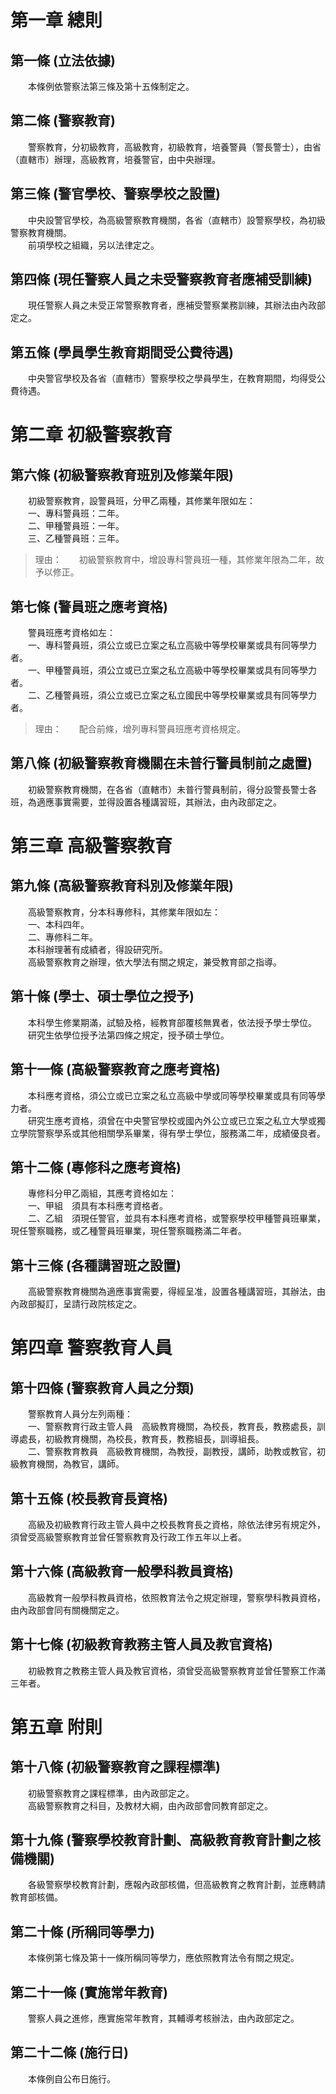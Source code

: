 第一章  總則
============
第一條 (立法依據)
-----------------
　　本條例依警察法第三條及第十五條制定之。  


第二條 (警察教育)
-----------------
　　警察教育，分初級教育，高級教育，初級教育，培養警員（警長警士），由省（直轄市）辦理，高級教育，培養警官，由中央辦理。  


第三條 (警官學校、警察學校之設置)
---------------------------------
　　中央設警官學校，為高級警察教育機關，各省（直轄市）設警察學校，為初級警察教育機關。  
　　前項學校之組織，另以法律定之。  


第四條 (現任警察人員之未受警察教育者應補受訓練)
-----------------------------------------------
　　現任警察人員之未受正常警察教育者，應補受警察業務訓練，其辦法由內政部定之。  


第五條 (學員學生教育期間受公費待遇)
-----------------------------------
　　中央警官學校及各省（直轄市）警察學校之學員學生，在教育期間，均得受公費待遇。  


第二章  初級警察教育
====================
第六條 (初級警察教育班別及修業年限)
-----------------------------------
　　初級警察教育，設警員班，分甲乙兩種，其修業年限如左：  
　　一、專科警員班：二年。  
　　二、甲種警員班：一年。  
　　三、乙種警員班：三年。  
> 理由：　　初級警察教育中，增設專科警員班一種，其修業年限為二年，故予以修正。



第七條 (警員班之應考資格)
-------------------------
　　警員班應考資格如左：  
　　一、專科警員班，須公立或已立案之私立高級中等學校畢業或具有同等學力者。  
　　一、甲種警員班，須公立或已立案之私立高級中等學校畢業或具有同等學力者。  
　　二、乙種警員班，須公立或已立案之私立國民中等學校畢業或具有同等學力者。  
> 理由：　　配合前條，增列專科警員班應考資格規定。



第八條 (初級警察教育機關在未普行警員制前之處置)
-----------------------------------------------
　　初級警察教育機關，在各省（直轄市）未普行警員制前，得分設警長警士各班，為適應事實需要，並得設置各種講習班，其辦法，由內政部定之。  


第三章  高級警察教育
====================
第九條 (高級警察教育科別及修業年限)
-----------------------------------
　　高級警察教育，分本科專修科，其修業年限如左：  
　　一、本科四年。  
　　二、專修科二年。  
　　本科辦理著有成績者，得設研究所。  
　　高級警察教育之辦理，依大學法有關之規定，兼受教育部之指導。  


第十條 (學士、碩士學位之授予)
-----------------------------
　　本科學生修業期滿，試驗及格，經教育部覆核無異者，依法授予學士學位。  
　　研究生依學位授予法第四條之規定，授予碩士學位。  


第十一條 (高級警察教育之應考資格)
---------------------------------
　　本科應考資格，須公立或已立案之私立高級中學或同等學校畢業或具有同等學力者。  
　　研究生應考資格，須曾在中央警官學校或國內外公立或已立案之私立大學或獨立學院警察學系或其他相關學系畢業，得有學士學位，服務滿二年，成績優良者。  


第十二條 (專修科之應考資格)
---------------------------
　　專修科分甲乙兩組，其應考資格如左：  
　　一、甲組　須具有本科應考資格者。  
　　二、乙組　須現任警官，並具有本科應考資格，或警察學校甲種警員班畢業，現任警察職務，或乙種警員班畢業，現任警察職務滿二年者。  


第十三條 (各種講習班之設置)
---------------------------
　　高級警察教育機關為適應事實需要，得經呈准，設置各種講習班，其辦法，由內政部擬訂，呈請行政院核定之。  


第四章  警察教育人員
====================
第十四條 (警察教育人員之分類)
-----------------------------
　　警察教育人員分左列兩種：  
　　一、警察教育行政主管人員　高級教育機關，為校長，教育長，教務處長，訓導處長，初級教育機關，為校長，教育長，教務組長，訓導組長。  
　　二、警察教育教員　高級教育機關，為教授，副教授，講師，助教或教官，初級教育機關，為教官，講師。  


第十五條 (校長教育長資格)
-------------------------
　　高級及初級教育行政主管人員中之校長教育長之資格，除依法律另有規定外，須曾受高級警察教育並曾任警察教育及行政工作五年以上者。  


第十六條 (高級教育一般學科教員資格)
-----------------------------------
　　高級教育一般學科教員資格，依照教育法令之規定辦理，警察學科教員資格，由內政部會同有關機關定之。  


第十七條 (初級教育教務主管人員及教官資格)
-----------------------------------------
　　初級教育之教務主管人員及教官資格，須曾受高級警察教育並曾任警察工作滿三年者。  


第五章  附則
============
第十八條 (初級警察教育之課程標準)
---------------------------------
　　初級警察教育之課程標準，由內政部定之。  
　　高級警察教育之科目，及教材大綱，由內政部會同教育部定之。  


第十九條 (警察學校教育計劃、高級教育教育計劃之核備機關)
-------------------------------------------------------
　　各級警察學校教育計劃，應報內政部核備，但高級教育之教育計劃，並應轉請教育部核備。  


第二十條 (所稱同等學力)
-----------------------
　　本條例第七條及第十一條所稱同等學力，應依照教育法令有關之規定。  


第二十一條 (實施常年教育)
-------------------------
　　警察人員之進修，應實施常年教育，其輔導考核辦法，由內政部定之。  


第二十二條 (施行日)
-------------------
　　本條例自公布日施行。